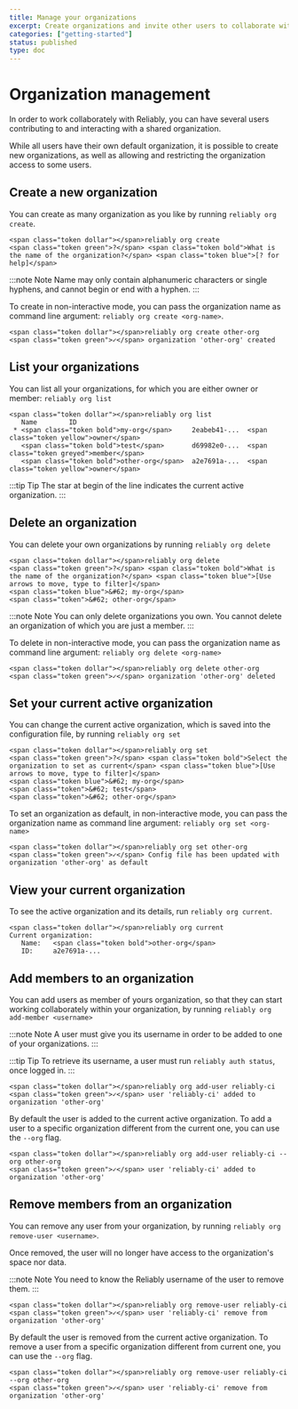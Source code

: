 ```yaml
---
title: Manage your organizations
excerpt: Create organizations and invite other users to collaborate with you.
categories: ["getting-started"]
status: published
type: doc
---
```

# Organization management

In order to work collaborately with Reliably, you can have several users
contributing to and interacting with a shared organization.

While all users have their own default organization, it is possible to create
new organizations, as well as allowing and restricting the organization access to some users.

## Create a new organization

You can create as many organization as you like by running `reliably org create`.

```reliably
<span class="token dollar"></span>reliably org create
<span class="token green">?</span> <span class="token bold">What is the name of the organization?</span> <span class="token blue">[? for help]</span>
```

:::note Note
Name may only contain alphanumeric characters or single hyphens,
and cannot begin or end with a hyphen.
:::


To create in non-interactive mode, you can pass the organization name as
command line argument: `reliably org create <org-name>`.

```reliably
<span class="token dollar"></span>reliably org create other-org
<span class="token green">✓</span> organization 'other-org' created
```


## List your organizations

You can list all your organizations, for which you are either owner or member:
`reliably org list`

```reliably
<span class="token dollar"></span>reliably org list
   Name        ID
 * <span class="token bold">my-org</span>     2eabeb41-...  <span class="token yellow">owner</span>
   <span class="token bold">test</span>       d69982e0-...  <span class="token greyed">member</span>
   <span class="token bold">other-org</span>  a2e7691a-...  <span class="token yellow">owner</span>
```

:::tip Tip
  The star at begin of the line indicates the current active organization.
:::


## Delete an organization

You can delete your own organizations by running `reliably org delete`


```reliably
<span class="token dollar"></span>reliably org delete
<span class="token green">?</span> <span class="token bold">What is the name of the organization?</span> <span class="token blue">[Use arrows to move, type to filter]</span>
<span class="token blue">&#62; my-org</span>
<span class="token">&#62; other-org</span>
```

:::note Note
You can only delete organizations you own.
You cannot delete an organization of which you are just a member.
:::

To delete in non-interactive mode, you can pass the organization name as
command line argument: `reliably org delete <org-name>`

```reliably
<span class="token dollar"></span>reliably org delete other-org
<span class="token green">✓</span> organization 'other-org' deleted
```

## Set your current active organization

You can change the current active organization, which is saved into the
configuration file, by running `reliably org set`

```reliably
<span class="token dollar"></span>reliably org set
<span class="token green">?</span> <span class="token bold">Select the organization to set as current</span> <span class="token blue">[Use arrows to move, type to filter]</span>
<span class="token blue">&#62; my-org</span>
<span class="token">&#62; test</span>
<span class="token">&#62; other-org</span>
```

To set an organization as default, in non-interactive mode, you can pass
the organization name as command line argument: `reliably org set <org-name>`

```reliably
<span class="token dollar"></span>reliably org set other-org
<span class="token green">✓</span> Config file has been updated with organization 'other-org' as default
```

## View your current organization

To see the active organization and its details, run `reliably org current`.

```reliably
<span class="token dollar"></span>reliably org current
Current organization:
   Name:   <span class="token bold">other-org</span>
   ID:     a2e7691a-...
```

## Add members to an organization

You can add users as member of yours organization, so that they can start
working collaborately within your organization, by running
`reliably org add-member <username>`

:::note Note
A user must give you its username in order to be added to one of your organizations.
:::

:::tip Tip
  To retrieve its username, a user must run `reliably auth status`,
  once logged in.
:::

```reliably
<span class="token dollar"></span>reliably org add-user reliably-ci
<span class="token green">✓</span> user 'reliably-ci' added to organization 'other-org'
```

By default the user is added to the current active organization. To add a
user to a specific organization different from the current one, you can use
the `--org` flag.

```reliably
<span class="token dollar"></span>reliably org add-user reliably-ci --org other-org
<span class="token green">✓</span> user 'reliably-ci' added to organization 'other-org'
```

## Remove members from an organization

You can remove any user from your organization, by running `reliably org remove-user <username>`.

Once removed, the user will no longer have access to the organization's space nor data.

:::note Note
You need to know the Reliably username of the user to remove them.
:::

```reliably
<span class="token dollar"></span>reliably org remove-user reliably-ci
<span class="token green">✓</span> user 'reliably-ci' remove from organization 'other-org'
```

By default the user is removed from the current active organization. To remove a
user from a specific organization different from current one, you can use
the `--org` flag.

```reliably
<span class="token dollar"></span>reliably org remove-user reliably-ci --org other-org
<span class="token green">✓</span> user 'reliably-ci' remove from organization 'other-org'
```
